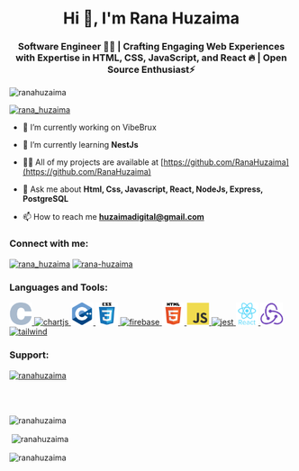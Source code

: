 <h1 align="center">Hi 👋, I'm Rana Huzaima</h1>
<h3 align="center">Software Engineer 👨‍💻 | Crafting Engaging Web Experiences with Expertise in HTML, CSS, JavaScript, and React 🔥 | Open Source Enthusiast⚡</h3>
<p align="left"> <img src="https://komarev.com/ghpvc/?username=ranahuzaima&label=Profile%20views&color=0e75b6&style=flat" alt="ranahuzaima" /> </p>

<p align="left"> <a href="https://twitter.com/rana_huzaima" target="blank"><img src="https://img.shields.io/twitter/follow/rana_huzaima?logo=twitter&style=for-the-badge" alt="rana_huzaima" /></a> </p>

- 🔭 I’m currently working on VibeBrux

- 🌱 I’m currently learning **NestJs**

- 👨‍💻 All of my projects are available at [https://github.com/RanaHuzaima](https://github.com/RanaHuzaima)

- 💬 Ask me about **Html, Css, Javascript, React, NodeJs, Express, PostgreSQL**

- 📫 How to reach me **huzaimadigital@gmail.com**

<h3 align="left">Connect with me:</h3>
<p align="left">
<a href="https://twitter.com/rana_huzaima" target="blank"><img align="center" src="https://raw.githubusercontent.com/rahuldkjain/github-profile-readme-generator/master/src/images/icons/Social/twitter.svg" alt="rana_huzaima" height="30" width="40" /></a>
<a href="https://linkedin.com/in/rana-huzaima" target="blank"><img align="center" src="https://raw.githubusercontent.com/rahuldkjain/github-profile-readme-generator/master/src/images/icons/Social/linked-in-alt.svg" alt="rana-huzaima" height="30" width="40" /></a>
</p>

<h3 align="left">Languages and Tools:</h3>
<p align="left"> <a href="https://www.cprogramming.com/" target="_blank" rel="noreferrer"> <img src="https://raw.githubusercontent.com/devicons/devicon/master/icons/c/c-original.svg" alt="c" width="40" height="40"/> </a> <a href="https://www.chartjs.org" target="_blank" rel="noreferrer"> <img src="https://www.chartjs.org/media/logo-title.svg" alt="chartjs" width="40" height="40"/> </a> <a href="https://www.w3schools.com/cpp/" target="_blank" rel="noreferrer"> <img src="https://raw.githubusercontent.com/devicons/devicon/master/icons/cplusplus/cplusplus-original.svg" alt="cplusplus" width="40" height="40"/> </a> <a href="https://www.w3schools.com/css/" target="_blank" rel="noreferrer"> <img src="https://raw.githubusercontent.com/devicons/devicon/master/icons/css3/css3-original-wordmark.svg" alt="css3" width="40" height="40"/> </a> <a href="https://firebase.google.com/" target="_blank" rel="noreferrer"> <img src="https://www.vectorlogo.zone/logos/firebase/firebase-icon.svg" alt="firebase" width="40" height="40"/> </a> <a href="https://www.w3.org/html/" target="_blank" rel="noreferrer"> <img src="https://raw.githubusercontent.com/devicons/devicon/master/icons/html5/html5-original-wordmark.svg" alt="html5" width="40" height="40"/> </a> <a href="https://developer.mozilla.org/en-US/docs/Web/JavaScript" target="_blank" rel="noreferrer"> <img src="https://raw.githubusercontent.com/devicons/devicon/master/icons/javascript/javascript-original.svg" alt="javascript" width="40" height="40"/> </a> <a href="https://jestjs.io" target="_blank" rel="noreferrer"> <img src="https://www.vectorlogo.zone/logos/jestjsio/jestjsio-icon.svg" alt="jest" width="40" height="40"/> </a> <a href="https://reactjs.org/" target="_blank" rel="noreferrer"> <img src="https://raw.githubusercontent.com/devicons/devicon/master/icons/react/react-original-wordmark.svg" alt="react" width="40" height="40"/> </a> <a href="https://redux.js.org" target="_blank" rel="noreferrer"> <img src="https://raw.githubusercontent.com/devicons/devicon/master/icons/redux/redux-original.svg" alt="redux" width="40" height="40"/> </a> <a href="https://tailwindcss.com/" target="_blank" rel="noreferrer"> <img src="https://www.vectorlogo.zone/logos/tailwindcss/tailwindcss-icon.svg" alt="tailwind" width="40" height="40"/> </a> </p>

<h3 align="left">Support:</h3>
<p><a href="https://www.buymeacoffee.com/ranahuzaima"> <img align="center" src="https://cdn.buymeacoffee.com/buttons/v2/default-yellow.png" height="50" width="210" alt="ranahuzaima" /></a></p><br><br>

<p><img align="center" src="https://github-readme-stats.vercel.app/api/top-langs?username=ranahuzaima&show_icons=true&locale=en&layout=compact" alt="ranahuzaima" /></p>

<p>&nbsp;<img align="center" src="https://github-readme-stats.vercel.app/api?username=ranahuzaima&show_icons=true&locale=en" alt="ranahuzaima" /></p>

<p><img align="center" src="https://github-readme-streak-stats.herokuapp.com/?user=ranahuzaima&" alt="ranahuzaima" /></p>
